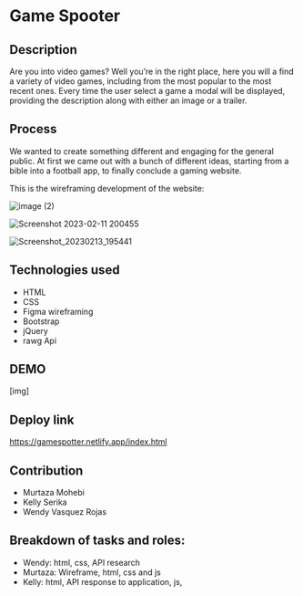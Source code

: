# Game Spooter 

## Description

Are you into video games? Well you’re in the right  place,  here you will a find a variety of video games, including from the most popular to the most recent ones.
Every time the user  select a game a modal  will be displayed, providing the description along with either an image or a trailer.



## Process

We wanted to create something different and engaging for the general public.
At first we came out with a bunch of different ideas, starting from a bible into a football app, to finally conclude a gaming website.

This is the wireframing development of the website:



![image (2)](https://user-images.githubusercontent.com/118736912/219351170-a0e60ffd-c698-4b03-8108-63b311503550.png)

![Screenshot 2023-02-11 200455](https://user-images.githubusercontent.com/118736912/219351205-b3da7e5d-6158-4489-b25e-25ba69e6ffaf.png)



![Screenshot_20230213_195441](https://user-images.githubusercontent.com/118736912/219352481-d51bc985-9d3b-404f-894d-fd47e4539e8e.png)


## Technologies used

* HTML
* CSS
* Figma wireframing
* Bootstrap
* jQuery
* rawg Api 

## DEMO

[img]

## Deploy link

https://gamespotter.netlify.app/index.html

## Contribution

* Murtaza Mohebi
* Kelly Serika
* Wendy Vasquez Rojas

## Breakdown of tasks and roles:
* Wendy: html, css, API research
* Murtaza: Wireframe, html, css and js
* Kelly: html, API response to application, js, 
